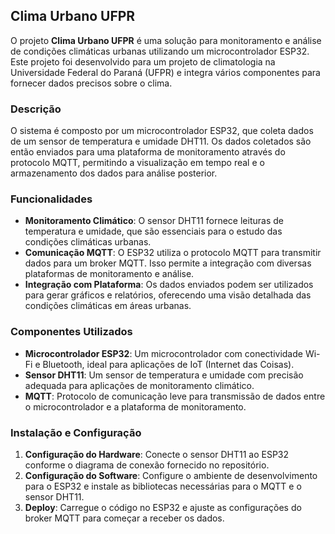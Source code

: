 ## Clima Urbano UFPR

O projeto **Clima Urbano UFPR** é uma solução para monitoramento e análise de condições climáticas urbanas utilizando um microcontrolador ESP32. Este projeto foi desenvolvido para um projeto de climatologia na Universidade Federal do Paraná (UFPR) e integra vários componentes para fornecer dados precisos sobre o clima.

### Descrição

O sistema é composto por um microcontrolador ESP32, que coleta dados de um sensor de temperatura e umidade DHT11. Os dados coletados são então enviados para uma plataforma de monitoramento através do protocolo MQTT, permitindo a visualização em tempo real e o armazenamento dos dados para análise posterior.

### Funcionalidades

- **Monitoramento Climático**: O sensor DHT11 fornece leituras de temperatura e umidade, que são essenciais para o estudo das condições climáticas urbanas.
- **Comunicação MQTT**: O ESP32 utiliza o protocolo MQTT para transmitir dados para um broker MQTT. Isso permite a integração com diversas plataformas de monitoramento e análise.
- **Integração com Plataforma**: Os dados enviados podem ser utilizados para gerar gráficos e relatórios, oferecendo uma visão detalhada das condições climáticas em áreas urbanas.

### Componentes Utilizados

- **Microcontrolador ESP32**: Um microcontrolador com conectividade Wi-Fi e Bluetooth, ideal para aplicações de IoT (Internet das Coisas).
- **Sensor DHT11**: Um sensor de temperatura e umidade com precisão adequada para aplicações de monitoramento climático.
- **MQTT**: Protocolo de comunicação leve para transmissão de dados entre o microcontrolador e a plataforma de monitoramento.

### Instalação e Configuração

1. **Configuração do Hardware**: Conecte o sensor DHT11 ao ESP32 conforme o diagrama de conexão fornecido no repositório.
2. **Configuração do Software**: Configure o ambiente de desenvolvimento para o ESP32 e instale as bibliotecas necessárias para o MQTT e o sensor DHT11.
3. **Deploy**: Carregue o código no ESP32 e ajuste as configurações do broker MQTT para começar a receber os dados.

